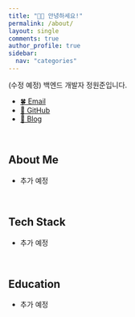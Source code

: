 ```yaml
---
title: "🙇🏻 안녕하세요!"
permalink: /about/
layout: single
comments: true
author_profile: true
sidebar:
  nav: "categories"
---
```


(수정 예정) 백엔드 개발자 정원준입니다.

- <a href="mailto:won4885.dev@gmail.com">🍀 Email
- <a href="https://github.com/won4885">🍖 GitHub</a>
- <a href="https://coded1ary.com">🍙 Blog</a>

<br>

## About Me

- 추가 예정

<br>

## Tech Stack

- 추가 예정

<br>

## Education

- 추가 예정
